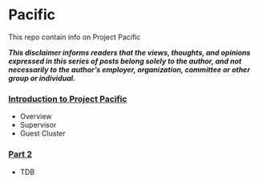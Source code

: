 # Pacific
This repo contain info on Project Pacific  

_**This disclaimer informs readers that the views, thoughts, and opinions expressed in this series of posts belong solely to the author, and not necessarily to the author’s employer, organization, committee or other group or individual.**_


### [Introduction to Project Pacific](https://github.com/roie9876/Pacific/tree/master/Part%201)

* Overview
* Supervisor
* Guest Cluster


### [Part 2](https://github.com/roie9876/Pacific/tree/master/Part%201)

* TDB